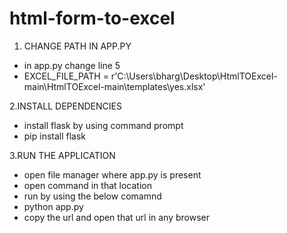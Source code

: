# html-form-to-excel

1. CHANGE PATH IN APP.PY
   
 - in app.py change line 5 
 - EXCEL_FILE_PATH = r'C:\Users\bharg\Desktop\HtmlTOExcel-main\HtmlTOExcel-main\templates\yes.xlsx'
  
2.INSTALL DEPENDENCIES

  - install flask by using command prompt
  - pip install flask


3.RUN THE APPLICATION

  - open file manager where app.py is present
  - open command in that location
  - run by using the below comamnd
  - python app.py
  - copy the url and open that url in any browser
    
